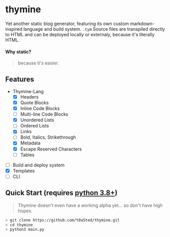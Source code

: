 # thymine

Yet another static blog generator, featuring its own custom markdown-inspired language and build system.
`.tym` Source files are transpiled directly to HTML and can be deployed locally or externaly, because it's literally HTML.

#### Why static?
> because it's easier.

## Features
- Thymine-Lang
	- [x] Headers
	- [x] Quote Blocks
	- [x] Inline Code Blocks
	- [ ] Multi-line Code Blocks
	- [x] Unordered Lists
	- [ ] Ordered Lists
	- [x] Links
	- [ ] Bold, Italics, Strikethrough
	- [x] Metadata
	- [x] Escape Reserved Characters
	- [ ] Tables
- [ ] Build and deploy system
- [x] Templates
- [ ] CLI

## Quick Start (requires [python 3.8+](https://www.python.org/))
> Thymine doesn't even have a working alpha yet...
> so don't have high hopes.
```bash
> git clone https://github.com/t0a5ted/thymine.git
> cd thymine
> python3 main.py
```

